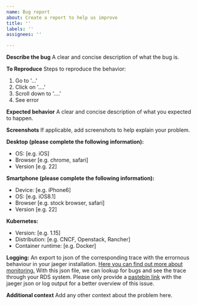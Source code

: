 ```yaml
---
name: Bug report
about: Create a report to help us improve
title: ''
labels: ''
assignees: ''

---
```


**Describe the bug**
A clear and concise description of what the bug is.

**To Reproduce**
Steps to reproduce the behavior:
1. Go to '...'
2. Click on '....'
3. Scroll down to '....'
4. See error

**Expected behavior**
A clear and concise description of what you expected to happen.

**Screenshots**
If applicable, add screenshots to help explain your problem.

<!-- If the bug affects a web plugin -->
**Desktop (please complete the following information):**
 - OS: [e.g. iOS]
 - Browser [e.g. chrome, safari]
 - Version [e.g. 22]

**Smartphone (please complete the following information):**
 - Device: [e.g. iPhone6]
 - OS: [e.g. iOS8.1]
 - Browser [e.g. stock browser, safari]
 - Version [e.g. 22]
 
<!-- If the bug affects a microservice -->
**Kubernetes:** 
 - Version: [e.g. 1.15]
 - Distribution: [e.g. CNCF, Openstack, Rancher]
 - Container runtime: [e.g. Docker]

**Logging:**
An export to json of the corresponding trace with the errornous behaviour in your jaeger installation. [Here you can find out more about monitoring.](https://www.research-data-services.org/doc/getting-started/k8s/#installation) With this json file, we can lookup for bugs and see the trace through your RDS system.
Please only provide a [pastebin link](https://pastebin.com/) with the jaeger json or log output for a better overview of this issue.

<!-- In general -->
**Additional context**
Add any other context about the problem here.
